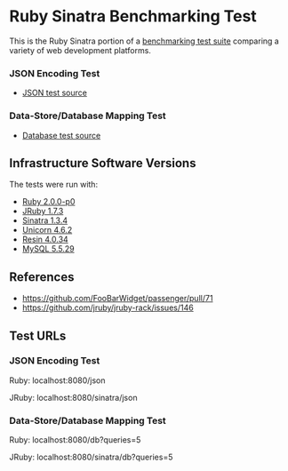 # Ruby Sinatra Benchmarking Test

This is the Ruby Sinatra portion of a [benchmarking test suite](../) comparing a variety of web development platforms.

### JSON Encoding Test
* [JSON test source](hello_world.rb)

### Data-Store/Database Mapping Test

* [Database test source](hello_world.rb)

## Infrastructure Software Versions
The tests were run with:
* [Ruby 2.0.0-p0](http://www.ruby-lang.org/)
* [JRuby 1.7.3](http://jruby.org/)
* [Sinatra 1.3.4](http://www.sinatrarb.com/)
* [Unicorn 4.6.2](http://unicorn.bogomips.org/)
* [Resin 4.0.34](http://www.caucho.com/)
* [MySQL 5.5.29](https://dev.mysql.com/)

## References
* https://github.com/FooBarWidget/passenger/pull/71
* https://github.com/jruby/jruby-rack/issues/146

## Test URLs

### JSON Encoding Test

Ruby:
localhost:8080/json

JRuby:
localhost:8080/sinatra/json

### Data-Store/Database Mapping Test

Ruby:
localhost:8080/db?queries=5

JRuby:
localhost:8080/sinatra/db?queries=5
